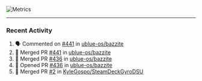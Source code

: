 ![Metrics](https://metrics.lecoq.io/KyleGospo?template=classic&base=header%2C%20activity%2C%20community%2C%20repositories%2C%20metadata&base.indepth=false&base.hireable=false&base.skip=false&config.timezone=America%2FLos_Angeles)

---
### Recent Activity
<!--START_SECTION:activity-->
1. 🗣 Commented on [#441](https://github.com/ublue-os/bazzite/pull/441#issuecomment-1764735766) in [ublue-os/bazzite](https://github.com/ublue-os/bazzite)
2. 🎉 Merged PR [#441](https://github.com/ublue-os/bazzite/pull/441) in [ublue-os/bazzite](https://github.com/ublue-os/bazzite)
3. 🎉 Merged PR [#436](https://github.com/ublue-os/bazzite/pull/436) in [ublue-os/bazzite](https://github.com/ublue-os/bazzite)
4. 💪 Opened PR [#436](https://github.com/ublue-os/bazzite/pull/436) in [ublue-os/bazzite](https://github.com/ublue-os/bazzite)
5. 🎉 Merged PR [#2](https://github.com/KyleGospo/SteamDeckGyroDSU/pull/2) in [KyleGospo/SteamDeckGyroDSU](https://github.com/KyleGospo/SteamDeckGyroDSU)
<!--END_SECTION:activity-->
